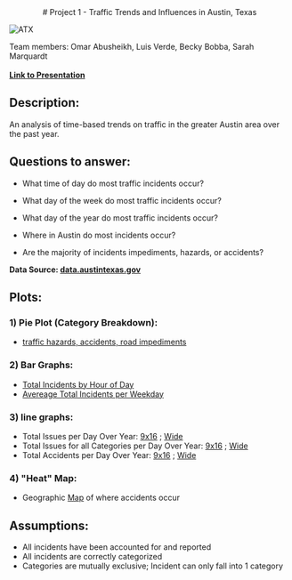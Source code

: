 <center> # Project 1 - Traffic Trends and Influences in Austin, Texas </center>

![ATX](http://res.cloudinary.com/culturemap-com/image/upload/f_auto,q_auto,w_auto/c_limit,w_1200/v1506350048/photos/232190_original.jpg)

Team members:
Omar Abusheikh,
Luis Verde,
Becky Bobba,
Sarah Marquardt
<br>
<br>
**[Link to Presentation](https://docs.google.com/presentation/d/1TF4UrC2hs1EZ9PrRqdeRnq1IR_v6a1V49CZq8ZrcmCQ/edit?usp=sharing)**

## Description:
An analysis of time-based trends on traffic in the greater Austin area over the past year.

## Questions to answer:
- What time of day do most traffic incidents occur?

- What day of the week do most traffic incidents occur?
  
- What day of the year do most traffic incidents occur?
  
- Where in Austin do most incidents occur?

- Are the majority of incidents impediments, hazards, or accidents? 

**Data Source: [data.austintexas.gov](data.austintexas.gov)**

## Plots:
### 1) Pie Plot (Category Breakdown):
- [traffic hazards, accidents, road impediments](https://github.com/smarquardt92/project_1/blob/master/Deliverables/Plot-Pie%20-%20Category%20Breakdown.png)
### 2) Bar Graphs:
- [Total Incidents by Hour of Day](https://github.com/smarquardt92/project_1/blob/master/Deliverables/Plot-Bar%20-%20Total%20Issues%20(per%20Hour%20of%20Day).png)
- [Avereage Total Incidents per Weekday](https://github.com/smarquardt92/project_1/blob/master/Deliverables/Plot-Bar%20-%20Avg%20Issues%20(per%20Weekday).png)
### 3) line graphs:
- Total Issues per Day Over Year: [9x16](https://github.com/smarquardt92/project_1/blob/master/Deliverables/Plot-Line%20-%20Total%20Issues%20(per%20Day%20over%20Year).png) ; [Wide](https://github.com/smarquardt92/project_1/blob/master/Deliverables/Plot-Line%20-%20Total%20Issues%20(per%20Day%20over%20Year)%20-%20Wide.png)
- Total Issues for all Categories per Day Over Year: [9x16](https://github.com/smarquardt92/project_1/blob/master/Deliverables/Plot-Line%20-%20Total%20Issues%203%20Categories%20(per%20Day%20over%20Year).png) ; [Wide](https://github.com/smarquardt92/project_1/blob/master/Deliverables/Plot-Line%20-%20Total%20Issues%203%20Categories%20(per%20Day%20over%20Year)%20-%20Wide.png)
- Total Accidents per Day Over Year: [9x16](https://github.com/smarquardt92/project_1/blob/master/Deliverables/Plot-Line%20-%20Total%20Accidents%20(per%20Day%20over%20Year).png) ; [Wide](https://github.com/smarquardt92/project_1/blob/master/Deliverables/Plot-Line%20-%20Total%20Accidents%20(per%20Day%20over%20Year)%20-%20Wide.png)
### 4) "Heat" Map:
- Geographic [Map](https://github.com/smarquardt92/project_1/blob/master/Deliverables/Plot-HeatMap%20-%20Manual%20Download.png) of where accidents occur

## Assumptions:
- All incidents have been accounted for and reported
- All incidents are correctly categorized
- Categories are mutually exclusive; Incident can only fall into 1 category
